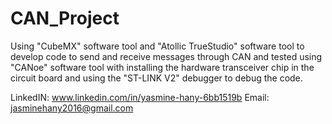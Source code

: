 # CAN_Project
Using "CubeMX" software tool and "Atollic TrueStudio"  software tool to develop code to send and receive messages through CAN and tested using "CANoe" software tool with installing the hardware transceiver chip in the circuit board and using the "ST-LINK V2" debugger to debug the code.

LinkedIN: www.linkedin.com/in/yasmine-hany-6bb1519b
Email:    jasminehany2016@gmail.com
